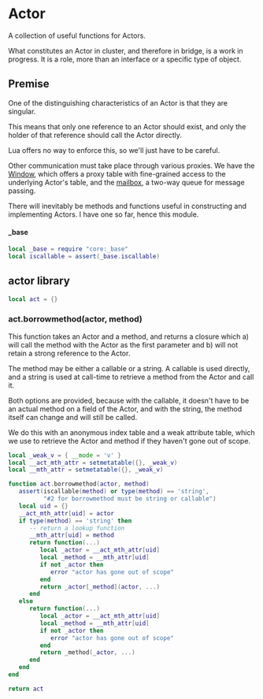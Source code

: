 # Actor

  A collection of useful functions for Actors\.

What constitutes an Actor in cluster, and therefore in bridge, is a work in
progress\.  It is a role, more than an interface or a specific type of object\.


## Premise

  One of the distinguishing characteristics of an Actor is that they are
singular\.

This means that only one reference to an Actor should exist, and only the
holder of that reference should call the Actor directly\.

Lua offers no way to enforce this, so we'll just have to be careful\.

Other communication must take place through various proxies\.  We have the
[Window](@:window/window), which offers a proxy table with fine\-grained
access to the underlying Actor's table, and the [mailbox](@:mailbox/mailbox),
a two\-way queue for message passing\.

There will inevitably be methods and functions useful in constructing and
implementing Actors\.  I have one so far, hence this module\.


#### \_base

```lua
local _base = require "core:_base"
local iscallable = assert(_base.iscallable)
```


## actor library

```lua
local act = {}
```


### act\.borrowmethod\(actor, method\)

  This function takes an Actor and a method, and returns a closure which a\)
will call the method with the Actor as the first parameter and b\) will not
retain a strong reference to the Actor\.

The method may be either a callable or a string\.  A callable is used directly,
and a string is used at call\-time to retrieve a method from the Actor and call
it\.

Both options are provided, because with the callable, it doesn't have to be an
actual method on a field of the Actor, and with the string, the method itself
can change and will still be called\.

We do this with an anonymous index table and a weak attribute table, which we
use to retrieve the Actor and method if they haven't gone out of scope\.

```lua
local _weak_v = { __mode = 'v' }
local __act_mth_attr = setmetatable({}, _weak_v)
local __mth_attr = setmetatable({}, _weak_v)

function act.borrowmethod(actor, method)
   assert(iscallable(method) or type(method) == 'string',
          "#2 for borrowmethod must be string or callable")
   local uid = {}
   __act_mth_attr[uid] = actor
   if type(method) == 'string' then
      -- return a lookup function
      __mth_attr[uid] = method
      return function(...)
         local _actor = __act_mth_attr[uid]
         local _method = __mth_attr[uid]
         if not _actor then
            error "actor has gone out of scope"
         end
         return _actor[_method](actor, ...)
      end
   else
      return function(...)
         local _actor = __act_mth_attr[uid]
         local _method = __mth_attr[uid]
         if not _actor then
            error "actor has gone out of scope"
         end
         return _method(_actor, ...)
      end
   end
end
```

```lua
return act
```
